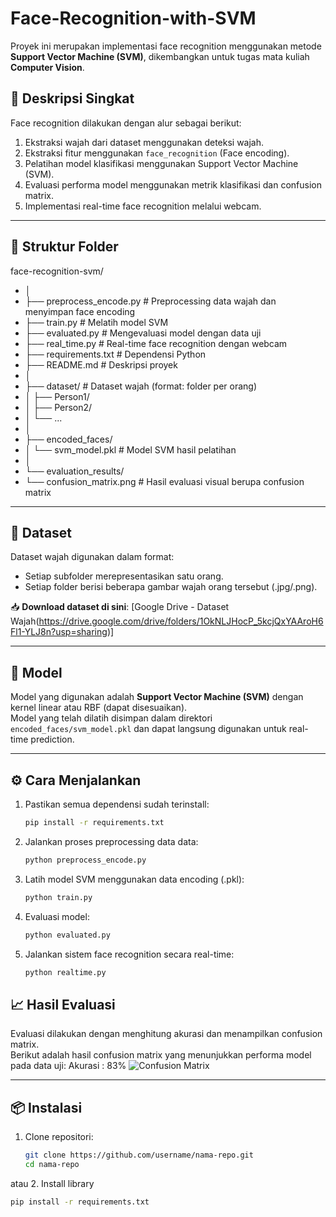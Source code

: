# Face-Recognition-with-SVM
Proyek ini merupakan implementasi face recognition menggunakan metode **Support Vector Machine (SVM)**, dikembangkan untuk tugas mata kuliah **Computer Vision**.

## 🧠 Deskripsi Singkat

Face recognition dilakukan dengan alur sebagai berikut:
1. Ekstraksi wajah dari dataset menggunakan deteksi wajah.
2. Ekstraksi fitur menggunakan `face_recognition` (Face encoding).
3. Pelatihan model klasifikasi menggunakan Support Vector Machine (SVM).
4. Evaluasi performa model menggunakan metrik klasifikasi dan confusion matrix.
5. Implementasi real-time face recognition melalui webcam.

---

## 📁 Struktur Folder
face-recognition-svm/
- │
- ├── preprocess_encode.py # Preprocessing data wajah dan menyimpan face encoding
- ├── train.py # Melatih model SVM
- ├── evaluated.py # Mengevaluasi model dengan data uji
- ├── real_time.py # Real-time face recognition dengan webcam
- ├── requirements.txt # Dependensi Python
- ├── README.md # Deskripsi proyek
- │
- ├── dataset/ # Dataset wajah (format: folder per orang)
- │ ├── Person1/
- │ ├── Person2/
- │ └── ...
- │
- ├── encoded_faces/
- │ └── svm_model.pkl # Model SVM hasil pelatihan
- │
- └── evaluation_results/
- └── confusion_matrix.png # Hasil evaluasi visual berupa confusion matrix

---

## 📂 Dataset

Dataset wajah digunakan dalam format:
- Setiap subfolder merepresentasikan satu orang.
- Setiap folder berisi beberapa gambar wajah orang tersebut (.jpg/.png).

📥 **Download dataset di sini**: [Google Drive - Dataset Wajah(https://drive.google.com/drive/folders/1OkNLJHocP_5kcjQxYAAroH6Fl1-YLJ8n?usp=sharing)]


---

## 💾 Model

Model yang digunakan adalah **Support Vector Machine (SVM)** dengan kernel linear atau RBF (dapat disesuaikan).  
Model yang telah dilatih disimpan dalam direktori `encoded_faces/svm_model.pkl` dan dapat langsung digunakan untuk real-time prediction.

---

## ⚙️ Cara Menjalankan

1. Pastikan semua dependensi sudah terinstall:
   ```bash
   pip install -r requirements.txt
2. Jalankan proses preprocessing data data:
   ```bash
   python preprocess_encode.py
3. Latih model SVM menggunakan data encoding (.pkl):
   ```bash
   python train.py
4. Evaluasi model:
   ```bash
   python evaluated.py
5. Jalankan sistem face recognition secara real-time:
   ```bash
   python realtime.py

## 📈 Hasil Evaluasi

Evaluasi dilakukan dengan menghitung akurasi dan menampilkan confusion matrix.  
Berikut adalah hasil confusion matrix yang menunjukkan performa model pada data uji:
Akurasi : 83%
![Confusion Matrix](confusion_matrix.png)

---

## 📦 Instalasi

1. Clone repositori:
   ```bash
   git clone https://github.com/username/nama-repo.git
   cd nama-repo
atau
2. Install library
```bash
pip install -r requirements.txt
